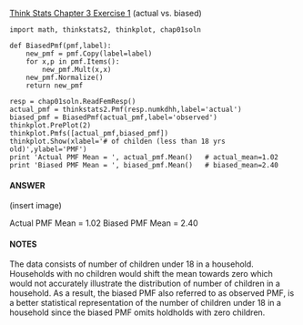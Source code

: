 [Think Stats Chapter 3 Exercise 1](http://greenteapress.com/thinkstats2/html/thinkstats2004.html#toc31) (actual vs. biased)
```
import math, thinkstats2, thinkplot, chap01soln

def BiasedPmf(pmf,label):
    new_pmf = pmf.Copy(label=label)
    for x,p in pmf.Items():
        new_pmf.Mult(x,x)
    new_pmf.Normalize()
    return new_pmf

resp = chap01soln.ReadFemResp()
actual_pmf = thinkstats2.Pmf(resp.numkdhh,label='actual')
biased_pmf = BiasedPmf(actual_pmf,label='observed')
thinkplot.PrePlot(2)
thinkplot.Pmfs([actual_pmf,biased_pmf])
thinkplot.Show(xlabel='# of childen (less than 18 yrs old)',ylabel='PMF')
print 'Actual PMF Mean = ', actual_pmf.Mean()   # actual_mean=1.02
print 'Biased PMF Mean = ', biased_pmf.Mean()   # biased_mean=2.40
```

#### ANSWER
(insert image)

Actual PMF Mean = 1.02
Biased PMF Mean = 2.40

#### NOTES
The data consists of number of children under 18 in a household. Households with no children would shift the mean towards zero which would not accurately illustrate the distribution of number of children in a household. As a result, the biased PMF also referred to as observed PMF, is a better statistical representation of the number of children under 18 in a household since the biased PMF omits holdholds with zero children.


